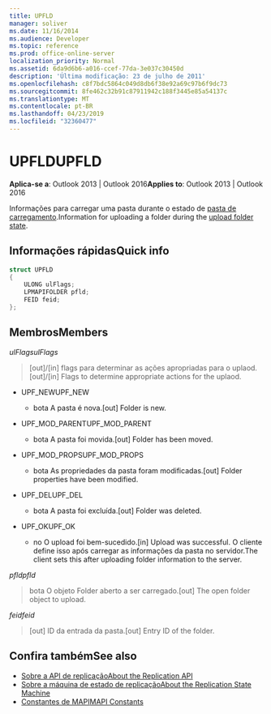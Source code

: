 ```yaml
---
title: UPFLD
manager: soliver
ms.date: 11/16/2014
ms.audience: Developer
ms.topic: reference
ms.prod: office-online-server
localization_priority: Normal
ms.assetid: 6da9d6b6-a016-ccef-77da-3e037c30450d
description: 'Última modificação: 23 de julho de 2011'
ms.openlocfilehash: c8f7bdc5864c049d8db6f38e92a69c97b6f9dc73
ms.sourcegitcommit: 8fe462c32b91c87911942c188f3445e85a54137c
ms.translationtype: MT
ms.contentlocale: pt-BR
ms.lasthandoff: 04/23/2019
ms.locfileid: "32360477"
---
```

# <a name="upfld"></a><span data-ttu-id="e1d62-103">UPFLD</span><span class="sxs-lookup"><span data-stu-id="e1d62-103">UPFLD</span></span>

<span data-ttu-id="e1d62-104">**Aplica-se a**: Outlook 2013 | Outlook 2016</span><span class="sxs-lookup"><span data-stu-id="e1d62-104">**Applies to**: Outlook 2013 | Outlook 2016</span></span> 
  
<span data-ttu-id="e1d62-105">Informações para carregar uma pasta durante o estado de [pasta de carregamento](upload-folder-state.md).</span><span class="sxs-lookup"><span data-stu-id="e1d62-105">Information for uploading a folder during the [upload folder state](upload-folder-state.md).</span></span>
  
## <a name="quick-info"></a><span data-ttu-id="e1d62-106">Informações rápidas</span><span class="sxs-lookup"><span data-stu-id="e1d62-106">Quick info</span></span>

```cpp
struct UPFLD 
{ 
    ULONG ulFlags; 
    LPMAPIFOLDER pfld; 
    FEID feid; 
}; 

```

## <a name="members"></a><span data-ttu-id="e1d62-107">Membros</span><span class="sxs-lookup"><span data-stu-id="e1d62-107">Members</span></span>

<span data-ttu-id="e1d62-108">_ulFlags_</span><span class="sxs-lookup"><span data-stu-id="e1d62-108">_ulFlags_</span></span>
  
>  <span data-ttu-id="e1d62-109">[out]/[in] flags para determinar as ações apropriadas para o uplaod.</span><span class="sxs-lookup"><span data-stu-id="e1d62-109">[out]/[in] Flags to determine appropriate actions for the uplaod.</span></span> 
    
  - <span data-ttu-id="e1d62-110">UPF_NEW</span><span class="sxs-lookup"><span data-stu-id="e1d62-110">UPF_NEW</span></span>
    
    - <span data-ttu-id="e1d62-111">bota A pasta é nova.</span><span class="sxs-lookup"><span data-stu-id="e1d62-111">[out] Folder is new.</span></span>
    
  - <span data-ttu-id="e1d62-112">UPF_MOD_PARENT</span><span class="sxs-lookup"><span data-stu-id="e1d62-112">UPF_MOD_PARENT</span></span>
    
    - <span data-ttu-id="e1d62-113">bota A pasta foi movida.</span><span class="sxs-lookup"><span data-stu-id="e1d62-113">[out] Folder has been moved.</span></span>
    
  - <span data-ttu-id="e1d62-114">UPF_MOD_PROPS</span><span class="sxs-lookup"><span data-stu-id="e1d62-114">UPF_MOD_PROPS</span></span>
    
    - <span data-ttu-id="e1d62-115">bota As propriedades da pasta foram modificadas.</span><span class="sxs-lookup"><span data-stu-id="e1d62-115">[out] Folder properties have been modified.</span></span>
    
  - <span data-ttu-id="e1d62-116">UPF_DEL</span><span class="sxs-lookup"><span data-stu-id="e1d62-116">UPF_DEL</span></span>
    
    - <span data-ttu-id="e1d62-117">bota A pasta foi excluída.</span><span class="sxs-lookup"><span data-stu-id="e1d62-117">[out] Folder was deleted.</span></span>
    
  - <span data-ttu-id="e1d62-118">UPF_OK</span><span class="sxs-lookup"><span data-stu-id="e1d62-118">UPF_OK</span></span>
    
    - <span data-ttu-id="e1d62-119">no O upload foi bem-sucedido.</span><span class="sxs-lookup"><span data-stu-id="e1d62-119">[in] Upload was successful.</span></span> <span data-ttu-id="e1d62-120">O cliente define isso após carregar as informações da pasta no servidor.</span><span class="sxs-lookup"><span data-stu-id="e1d62-120">The client sets this after uploading folder information to the server.</span></span>
    
<span data-ttu-id="e1d62-121">_pfld_</span><span class="sxs-lookup"><span data-stu-id="e1d62-121">_pfld_</span></span>
  
> <span data-ttu-id="e1d62-122">bota O objeto Folder aberto a ser carregado.</span><span class="sxs-lookup"><span data-stu-id="e1d62-122">[out] The open folder object to upload.</span></span>
    
<span data-ttu-id="e1d62-123">_feid_</span><span class="sxs-lookup"><span data-stu-id="e1d62-123">_feid_</span></span>
  
> <span data-ttu-id="e1d62-124">[out] ID da entrada da pasta.</span><span class="sxs-lookup"><span data-stu-id="e1d62-124">[out] Entry ID of the folder.</span></span>
    
## <a name="see-also"></a><span data-ttu-id="e1d62-125">Confira também</span><span class="sxs-lookup"><span data-stu-id="e1d62-125">See also</span></span>

- [<span data-ttu-id="e1d62-126">Sobre a API de replicação</span><span class="sxs-lookup"><span data-stu-id="e1d62-126">About the Replication API</span></span>](about-the-replication-api.md) 
- [<span data-ttu-id="e1d62-127">Sobre a máquina de estado de replicação</span><span class="sxs-lookup"><span data-stu-id="e1d62-127">About the Replication State Machine</span></span>](about-the-replication-state-machine.md)
- [<span data-ttu-id="e1d62-128">Constantes de MAPI</span><span class="sxs-lookup"><span data-stu-id="e1d62-128">MAPI Constants</span></span>](mapi-constants.md)

